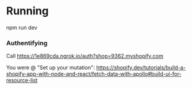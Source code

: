 # Running

npm run dev


### Authentifying

Call https://1e869cda.ngrok.io/auth?shop=9362.myshopify.com

You were @ "Set up your mutation":
https://shopify.dev/tutorials/build-a-shopify-app-with-node-and-react/fetch-data-with-apollo#build-ui-for-resource-list